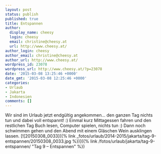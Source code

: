 ```yaml
---
layout: post
status: publish
published: true
title: Entspannen
author:
  display_name: cheesy
  login: cheesy
  email: christine@cheesy.at
  url: http://www.cheesy.at/
author_login: cheesy
author_email: christine@cheesy.at
author_url: http://www.cheesy.at/
wordpress_id: 23078
wordpress_url: http://www.cheesy.at/?p=23078
date: '2015-03-08 13:25:46 +0000'
date_gmt: '2015-03-08 12:25:46 +0000'
categories:
- Urlaub
- Jakarta
- Indonesien
comments: []
---
```

Wir sind im Urlaub jetzt endgültig angekommen... den ganzen Tag nichts tun und dabei voll entspannt! :) Einmal kurz Mittagessen fahren und den restlichen Tag Buch lesen, Computer spielen, nichts tun :) Dann noch schwimmen gehen und den Abend mit einem Gläschen Wein ausklingen lassen.
[![20150308_0033]({% link _fotos/urlaub/2014-2015/jakarta/tag-9-entspannen/20150308_0033.jpg %})]({% link /fotos/urlaub/jakarta/tag-9-entspannen/ "Tag 9 – Entspannen" %})
